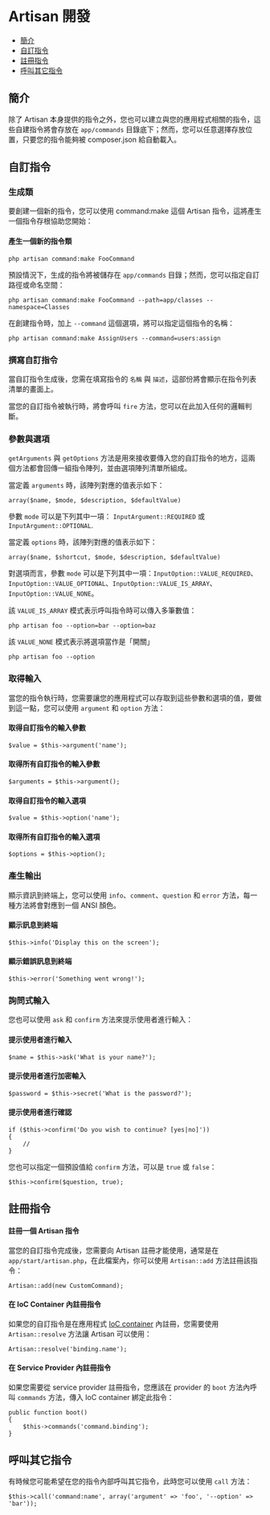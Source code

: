 # Artisan 開發

- [簡介](#introduction)
- [自訂指令](#building-a-command)
- [註冊指令](#registering-commands)
- [呼叫其它指令](#calling-other-commands)

<a name="introduction"></a>
## 簡介

除了 Artisan 本身提供的指令之外，您也可以建立與您的應用程式相關的指令，這些自建指令將會存放在 `app/commands` 目錄底下；然而，您可以任意選擇存放位置，只要您的指令能夠被 composer.json 給自動載入。

<a name="building-a-command"></a>
## 自訂指令

### 生成類

要創建一個新的指令，您可以使用 command:make 這個 Artisan 指令，這將產生一個指令存根協助您開始：

#### 產生一個新的指令類

	php artisan command:make FooCommand

預設情況下，生成的指令將被儲存在 `app/commands` 目錄；然而，您可以指定自訂路徑或命名空間：

	php artisan command:make FooCommand --path=app/classes --namespace=Classes

在創建指令時，加上 `--command` 這個選項，將可以指定這個指令的名稱：

	php artisan command:make AssignUsers --command=users:assign

### 撰寫自訂指令

當自訂指令生成後，您需在填寫指令的 `名稱` 與 `描述`，這部份將會顯示在指令列表清單的畫面上。

當您的自訂指令被執行時，將會呼叫 `fire` 方法，您可以在此加入任何的邏輯判斷。

### 參數與選項

`getArguments` 與 `getOptions` 方法是用來接收要傳入您的自訂指令的地方，這兩個方法都會回傳一組指令陣列，並由選項陣列清單所組成。

當定義 `arguments` 時，該陣列對應的值表示如下：

	array($name, $mode, $description, $defaultValue)

參數 `mode` 可以是下列其中一項： `InputArgument::REQUIRED` 或 `InputArgument::OPTIONAL`.

當定義 `options` 時，該陣列對應的值表示如下：

	array($name, $shortcut, $mode, $description, $defaultValue)

對選項而言，參數 `mode` 可以是下列其中一項：`InputOption::VALUE_REQUIRED`、`InputOption::VALUE_OPTIONAL`、`InputOption::VALUE_IS_ARRAY`、`InputOption::VALUE_NONE`。

該 `VALUE_IS_ARRAY` 模式表示呼叫指令時可以傳入多筆數值：

	php artisan foo --option=bar --option=baz

該 `VALUE_NONE` 模式表示將選項當作是「開關」

	php artisan foo --option

### 取得輸入

當您的指令執行時，您需要讓您的應用程式可以存取到這些參數和選項的值，要做到這一點，您可以使用 `argument` 和 `option` 方法：

#### 取得自訂指令的輸入參數

	$value = $this->argument('name');

#### 取得所有自訂指令的輸入參數

	$arguments = $this->argument();

#### 取得自訂指令的輸入選項

	$value = $this->option('name');

#### 取得所有自訂指令的輸入選項

	$options = $this->option();

### 產生輸出

顯示資訊到終端上，您可以使用 `info`、`comment`、`question` 和 `error` 方法，每一種方法將會對應到一個 ANSI 顏色。

#### 顯示訊息到終端

	$this->info('Display this on the screen');

#### 顯示錯誤訊息到終端

	$this->error('Something went wrong!');

### 詢問式輸入

您也可以使用 `ask` 和 `confirm` 方法來提示使用者進行輸入：

#### 提示使用者進行輸入

	$name = $this->ask('What is your name?');

#### 提示使用者進行加密輸入

	$password = $this->secret('What is the password?');

#### 提示使用者進行確認

	if ($this->confirm('Do you wish to continue? [yes|no]'))
	{
		//
	}

您也可以指定一個預設值給 `confirm` 方法，可以是 `true` 或 `false`：

	$this->confirm($question, true);

<a name="registering-commands"></a>
## 註冊指令

#### 註冊一個 Artisan 指令

當您的自訂指令完成後，您需要向 Artisan 註冊才能使用，通常是在 `app/start/artisan.php`，在此檔案內，你可以使用 `Artisan::add` 方法註冊該指令：

	Artisan::add(new CustomCommand);

#### 在 IoC Container 內註冊指令

如果您的自訂指令是在應用程式 [IoC container](/docs/ioc) 內註冊，您需要使用 `Artisan::resolve` 方法讓 Artisan 可以使用：

	Artisan::resolve('binding.name');

#### 在 Service Provider 內註冊指令

如果您需要從 service provider 註冊指令，您應該在 provider 的 `boot` 方法內呼叫 `commands` 方法，傳入 IoC container 綁定此指令：

	public function boot()
	{
		$this->commands('command.binding');
	}

<a name="calling-other-commands"></a>
## 呼叫其它指令

有時候您可能希望在您的指令內部呼叫其它指令，此時您可以使用 `call` 方法：

	$this->call('command:name', array('argument' => 'foo', '--option' => 'bar'));
